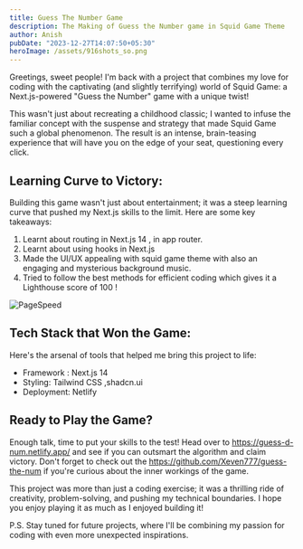 ```yaml
---
title: Guess The Number Game
description: The Making of Guess the Number game in Squid Game Theme
author: Anish
pubDate: "2023-12-27T14:07:50+05:30"
heroImage: /assets/916shots_so.png
---
```


Greetings, sweet people! I'm back with a project that combines my love for coding with the captivating (and slightly terrifying) world of Squid Game: a Next.js-powered "Guess the Number" game with a unique twist! ️‍

This wasn't just about recreating a childhood classic; I wanted to infuse the familiar concept with the suspense and strategy that made Squid Game such a global phenomenon. The result is an intense, brain-teasing experience that will have you on the edge of your seat, questioning every click.

## Learning Curve to Victory:

Building this game wasn't just about entertainment; it was a steep learning curve that pushed my Next.js skills to the limit. Here are some key takeaways:

1. Learnt about routing in Next.js 14 , in app router.
2. Learnt about using hooks in Next.js
3. Made the UI/UX appealing with squid game theme with also an engaging and mysterious background music.
4. Tried to follow the best methods for efficient coding which gives it a Lighthouse score of 100 !

![PageSpeed](https://i.imgur.com/u1h8PwQl.png)

## Tech Stack that Won the Game:

Here's the arsenal of tools that helped me bring this project to life:

- Framework : Next.js 14
- Styling: Tailwind CSS ,shadcn.ui
- Deployment: Netlify

## Ready to Play the Game?

Enough talk, time to put your skills to the test! Head over to <https://guess-d-num.netlify.app/> and see if you can outsmart the algorithm and claim victory. Don't forget to check out the <https://github.com/Xeven777/guess-the-num> if you're curious about the inner workings of the game.

This project was more than just a coding exercise; it was a thrilling ride of creativity, problem-solving, and pushing my technical boundaries. I hope you enjoy playing it as much as I enjoyed building it!

P.S. Stay tuned for future projects, where I'll be combining my passion for coding with even more unexpected inspirations.
